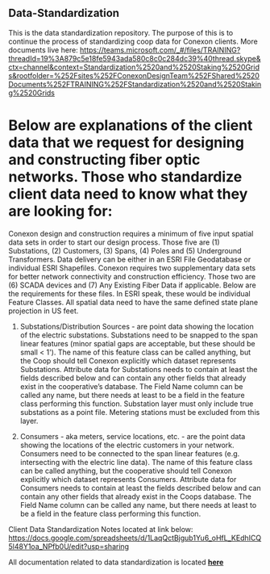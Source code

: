 ## Data-Standardization

This is the data standardization repository. The purpose of this is to continue the process of standardizing coop data for Conexon clients. More documents live here:
https://teams.microsoft.com/_#/files/TRAINING?threadId=19%3A879c5e18fe5943ada580c8c0c284dc39%40thread.skype&ctx=channel&context=Standardization%2520and%2520Staking%2520Grids&rootfolder=%252Fsites%252FConexonDesignTeam%252FShared%2520Documents%252FTRAINING%252FStandardization%2520and%2520Staking%2520Grids

# Below are explanations of the client data that we request for designing and constructing fiber optic networks. Those who standardize client data need to know what they are looking for:

Conexon design and construction requires a minimum of five input spatial data sets in order to start our design process. Those five are (1) Substations, (2) Customers, (3) Spans, (4) Poles and (5) Underground Transformers. Data delivery can be either in an ESRI File Geodatabase or individual ESRI Shapefiles. 
Conexon requires two supplementary data sets for better network connectivity and construction efficiency. Those two are (6) SCADA devices and (7) Any Existing Fiber Data if applicable.
Below are the requirements for these files. In ESRI speak, these would be individual Feature Classes. All spatial data need to have the same defined state plane projection in US feet. 

1.	Substations/Distribution Sources - are point data showing the location of the electric substations. Substations need to be snapped to the span linear features (minor spatial gaps are acceptable, but these should be small < 1'). The name of this feature class can be called anything, but the Coop should tell Conexon explicitly which dataset represents Substations. Attribute data for Substations needs to contain at least the fields described below and can contain any other fields that already exist in the cooperative’s database. The Field Name column can be called any name, but there needs at least to be a field in the feature class performing this function. 
Substation layer must only include true substations as a point file. Metering stations must be excluded from this layer.

2.	Consumers - aka meters, service locations, etc. - are the point data showing the locations of the electric customers in your network. Consumers need to be connected to the span linear features (e.g. intersecting with the electric line data). The name of this feature class can be called anything, but the cooperative should tell Conexon explicitly which dataset represents Consumers. Attribute data for Consumers needs to contain at least the fields described below and can contain any other fields that already exist in the Coops database. The Field Name column can be called any name, but there needs at least to be a field in the feature class performing this function. 

Client Data Standardization Notes located at link below:
https://docs.google.com/spreadsheets/d/1LaqQctBjgub1Yu6_oHfL_KEdhICQ5l48Y1oa_NPfb0U/edit?usp=sharing

All documentation related to data standardization is located [**here**](https://github.com/Conexon/Data-Standardization/tree/master/documentation)
